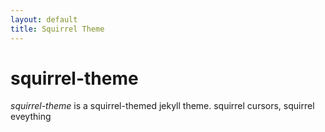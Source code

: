 ```yaml
---
layout: default
title: Squirrel Theme
---
```


# squirrel-theme
*squirrel-theme* is a squirrel-themed jekyll theme.
squirrel cursors, squirrel eveything